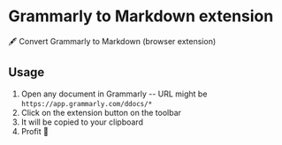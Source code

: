 # Grammarly to Markdown extension

🖋 Convert Grammarly to Markdown (browser extension)

## Usage

1. Open any document in Grammarly -- URL might be `https://app.grammarly.com/ddocs/*`
1. Click on the extension button on the toolbar
1. It will be copied to your clipboard
1. Profit 🚀
